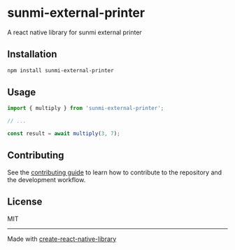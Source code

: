 # sunmi-external-printer

A react native library for sunmi external printer

## Installation

```sh
npm install sunmi-external-printer
```

## Usage

```js
import { multiply } from 'sunmi-external-printer';

// ...

const result = await multiply(3, 7);
```

## Contributing

See the [contributing guide](CONTRIBUTING.md) to learn how to contribute to the repository and the development workflow.

## License

MIT

---

Made with [create-react-native-library](https://github.com/callstack/react-native-builder-bob)
